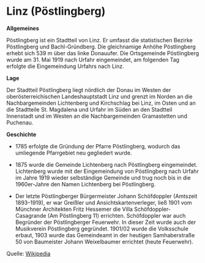 # Linz (Pöstlingberg)

**Allgemeines**

Pöstlingberg ist ein Stadtteil von Linz. Er umfasst die statistischen Bezirke Pöstlingberg und Bachl-Gründberg. 
Die gleichnamige Anhöhe Pöstlingberg erhebt sich 539 m über das linke Donauufer. Die Ortsgemeinde Pöstlingberg wurde 
am 31. Mai 1919 nach Urfahr eingemeindet, am folgenden Tag erfolgte die Eingemeindung Urfahrs nach Linz.

**Lage**

Der Stadtteil Pöstlingberg liegt nördlich der Donau im Westen der oberösterreichischen Landeshauptstadt Linz und grenzt im 
Norden an die Nachbargemeinden Lichtenberg und Kirchschlag bei Linz, im Osten und an die Stadtteile St. Magdalena und Urfahr 
im Süden an den Stadtteil Innenstadt und im Westen an die Nachbargemeinden Gramastetten und Puchenau.

**Geschichte**

* 1785 erfolgte die Gründung der Pfarre Pöstlingberg, wodurch das umliegende Pfarrgebiet neu gegliedert wurde.

* 1875 wurde die Gemeinde Lichtenberg nach Pöstlingberg eingemeindet. Lichtenberg wurde mit der Eingemeindung von Pöstlingberg nach Urfahr im Jahre 1919 wieder selbständige Gemeinde und trug noch bis in die 1960er-Jahre den Namen Lichtenberg bei Pöstlingberg.

* Der letzte Pöstlingberger Bürgermeister Johann Schöfdoppler (Amtszeit 1893–1919), er war Greißler und Ansichtskartenverleger, 
ließ 1901 vom Münchner Architekten Fritz Hessemer die Villa Schöfdoppler-Casagrande (Am Pöstlingberg 11) errichten. Schöfdoppler 
war auch Begründer der Pöstlingberger Feuerwehr. In dieser Zeit wurde auch der Musikverein Pöstlingberg gegründet. 1901/02 
wurde die Volksschule erbaut, 1903 wurde das Gemeindeamt in der heutigen Samhaberstraße 50 von Baumeister Johann Weixelbaumer errichtet (heute Feuerwehr).

Quelle: [Wikipedia](https://de.wikipedia.org/wiki/Pöstlingberg_(Stadtteil))